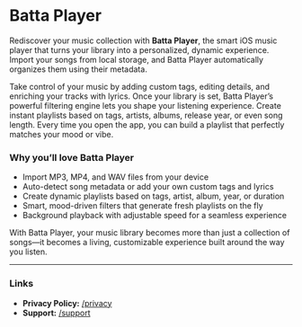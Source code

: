 # Batta Player

Rediscover your music collection with **Batta Player**, the smart iOS music player that turns your library into a personalized, dynamic experience.  
Import your songs from local storage, and Batta Player automatically organizes them using their metadata.

Take control of your music by adding custom tags, editing details, and enriching your tracks with lyrics.
Once your library is set, Batta Player’s powerful filtering engine lets you shape your listening experience. Create instant playlists based on tags, artists, albums, release year, or even song length. Every time you open the app, you can build a playlist that perfectly matches your mood or vibe.

### Why you’ll love Batta Player
- Import MP3, MP4, and WAV files from your device
- Auto-detect song metadata or add your own custom tags and lyrics 
- Create dynamic playlists based on tags, artist, album, year, or duration
- Smart, mood-driven filters that generate fresh playlists on the fly
- Background playback with adjustable speed for a seamless experience

With Batta Player, your music library becomes more than just a collection of songs—it becomes a living, customizable experience built around the way you listen.

---

### Links
- **Privacy Policy:** [/privacy](privacy)
- **Support:** [/support](support)
